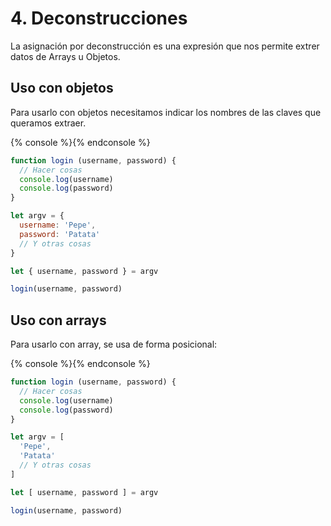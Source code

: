 # 4. Deconstrucciones

La asignación por deconstrucción es una expresión que nos permite extrer datos de Arrays u Objetos.

## Uso con objetos

Para usarlo con objetos necesitamos indicar los nombres de las claves que queramos extraer.

{% console %}{% endconsole %}

```JavaScript
function login (username, password) {
  // Hacer cosas
  console.log(username)
  console.log(password)
}

let argv = {
  username: 'Pepe',
  password: 'Patata'
  // Y otras cosas
}

let { username, password } = argv

login(username, password)
```

## Uso con arrays

Para usarlo con array, se usa de forma posicional:

{% console %}{% endconsole %}

```JavaScript
function login (username, password) {
  // Hacer cosas
  console.log(username)
  console.log(password)
}

let argv = [
  'Pepe',
  'Patata'
  // Y otras cosas
]

let [ username, password ] = argv

login(username, password)
```
